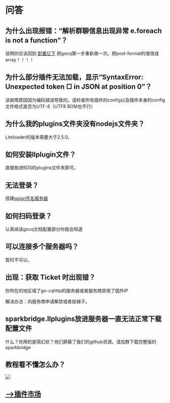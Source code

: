 # 问答

## 为什么出现报错：“解析群聊信息出现异常 e.foreach is not a function”？

说明你应该回到 [配置亿下](/subpages/conf.md) 把gocq第一步重新做一次。把post-format的值改成array！！！！

## 为什么部分插件无法加载，显示“SyntaxError: Unexpected token ﻿□ in JSON at position 0”？

该故障原因因为编码错误导致的。请检查所有插件的config以及插件本身的config文件格式是否为UTF-8（UTF8 BOM也不行）

## 为什么我的plugins文件夹没有nodejs文件夹？

Liteloader的版本需要大于2.5.0。

## 如何安装llplugin文件？

直接放进BDS的plugins文件夹即可。

## 无法登录？

搭建[qsign签名服务器](https://github.com/fuqiuluo/unidbg-fetch-qsign)

## 如何扫码登录？

认真阅读gocq文档配置部分你就会知道

## 可以连接多个服务器吗？

暂时不可以。


## 出现：获取 Ticket 时出现错？

你所在的地区墙了go-cqhttp的服务器或者服务商禁用了国外IP

解决办法：向服务商申请解禁或者挂梯子。

## sparkbridge.llplugins放进服务器一直无法正常下载配置文件

什么？你用的是简幻欢？他们屏蔽了我们的github资源。请加群下载完整版的sparkbridge

## 教程看不懂怎么办？

![](/qa/pa.png)

## [-->插件市场](/subpages/store.md)
